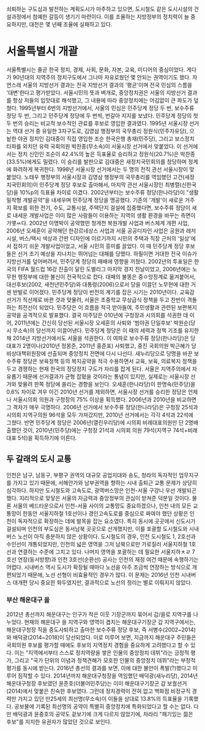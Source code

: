 쇠퇴하는 구도심과 발전하는 계획도시가 마주하고 있으면, 도시철도 같은 도시시설의 건설과정에서 첨예한 갈등이 생기기 마련이다. 이를 조율하는 지방정부의 정치력이 늘 중요하지만, 대전은 몇 년째 조율에 실패하고 있다. 


# 서울특별시 개괄
서울특별시는 줄곧 한국 정치, 경제, 사회, 문화, 자본, 교육, 미디어의 중심이었다. 게다가 90년대의 지역주의 정치구도에서 그나마 자유로웠던 몇 안되는 권역이기도 했다. 자연스레 서울의 지방선거 결과는 전국 지방선거 결과의 '평균'이며 전국 민심의 스름을 '대변'한다고 평가받았다. 서울시민의 뜻과 벼개로, 중앙정치권은 서울의 지방선거 결과를 항상 저들의 입맛대로 해석했고, 그 내용에 따라 중앙정치에는 어김없이 큰 파도가 덮쳤다. 
1995년부터 6번의 지방선거에서, 서울의 민심은 민주당계 정당 두 번, 보수주류 정당 두 번, 그리고 민주당계 정당에 두 번씩, 번갈아 지지를 보냈다. 
민주당계 정당의 첫 두 번의 승리는 비교적 보수적인 관료를 후보로 영입한 결과였다. 1995년 서울시장 선거는 역대 선거 중 유일한 3자구도로, 김영삼 행정부의 국무총리 정원식(민주자유당), 으뇥한 야권 정치인 김대중이 직접 영입한 조순 한국은행 총재(민주당), 그리고 보스정치 타파를 외치던 유력 국회의원 박찬종(무소속)이 서울시장 선거에서 맞붙었다. 이 선거에서는 정치 신인인 조순이 42.4%의 높은 득표율로 승리하고 정원식(20.7%)은 박찬종(33.5%)에게도 밀렸다. 이 승리를 발판으로 김대중은 새정치국민회의를 창당하며 정계에 화려하게 복귀한다. 
1998년 서울시장 선거에서는 두 명의 전직 관선 서울시장이 맞붙었다. 노태우 행정부의 서울시장과 김영삼 행정부의 국무총리를 역임했던 고건(새정치국민회의)이 민주당계 정당 후보로 출마해서, 마지막 관선 서울시장인 최병렬(신한국당)을 10%p의 득표율 차이로 이겼다. 
2002년부터는 보수주류 정당(한나라당)이 "생활밀착형 개발공약"을 내세우며 민주당계 정당을 맹공했다. 기존의 '개발'이 새로운 거주지 확보를 위한 전기, 수도, 교통시설, 주택단지 걸설에 집중했다면, 보수주류 정당이 새로 내세운 개발사업은 이미 많은 사람들이 이용하는 지역의 생활 환경을 바꾸는 측면이 가앻ㅆ다. 2002년 이명박이 공약했떤 청게천 복원개발 사업과 버스체계 개편 사업, 2006년 오세훈이 공약해던 한강르네상스 사업과 서울 공공디자인 사업은 공원과 레저시설, 버스/택시 색상과 간판 디자인에 이르기까지 시민의 주택과 직장 근처의 '일상'에서 접하기 쉬운 개발사업이었고, 서울 시민의 흥미를 끌었다. 
이 때 민주당계 정당 후보들은 선거 초기 예상을 지나치는 뛰어넘는 대패를 당했다. 하필이면 거대한 전국 이슈가 지방선거를 덮어버려서, 민주당계 정당의 패배에 영향을 끼쳤다. 2002년의 투표일은 한국의 FIFA 월드컵 16강 진출이 달린 도별리그 마지막 경지 전날이었고, 2006년에는 노무현 행정부에 대한 불신이 전국적으로 컸다. 대패의 불똥은 중ㅇ앙정계로 옮겨붙어서, 대선후보(2002, 새천년민주당)와 대통령(2006)으로서 당을 이끌던 노무현에 대한 거센 반발로 이어졌다. 
민주당계 정당이 반전의 계기를 잡은 시기는 2010년이다. 교육감 선거가 직선제로 바뀐 것과 맞물려, 서울은 초중학교 무상급식 정책을 두고 찬반이 격돌하는 최전선이 되었다. 민주당은 이 흐름을 적극 받아들여, 주민생활과 관련된 보편복지 공약을 공격적으로 발표했다. 결국 미주당은 010년에 구청장과 시의회를 석권한 데 이어, 2011년에는 간신히 당선된 서울시장 오세훈의 사퇴와 '범야권 단일후보' 박원순(당시 무소속)의 당선까지 이끌어낸다. 민주당계 정당은 이 때의 세력과 정책 기조를 유지한 채 2014년 지방선거에서도 서울을 석권한다. 
이 여파로 보수주류 정당(한나라당)은 당대표가 2명이나(2010년 정몽준, 2011년 홍준표) 사퇴했고, 중진 국회의원 박근혜가 당 비상대책위원장에 선출되며 중앙정치 전면에 다시 나선다. 새누리당으로 당명을 바꾼 보수주류 정당은 보육정책 등의 복지공약을 적극 수용하면서 교육, 보육, 의료복지 정책을 두고 경쟁하는 현재 한국의 정당정치 구도가 자리를 잡게 된다. 
서울은 지역주의에서 자유롭기 때문에 선거결과가 균형 잡혔을 것이라는 통념이 있지만, 실제로는 서울시장 선거와 맞물려 한쪽 정당에 쏠리는 경향을 보인다. 오세훈(한나라당)이 한명숙(민주당)을 0.6% 차이로 겨우 이긴 2010년 선거를 제외하면, 서울시장 선거를 승리한 정당은 언제나 서울시의회 의원과 구청장의 75% 이상을 획득했다. 2006년과 2010년을 비교하면 그 격차가 매우 극명하다. 2006년 선거에서 보수주류 정당(한나라당)은 구청장 25석과 시의회 지역구의원 96석을 모두 가져갔지만, 2010년 선거에서는 각각 4석과 22석에 그쳤다. 반면 민주당계 정당은 2006년(열린우리당)에 시의회 비례대표의원만 단 2명배출했던 것이, 2010년(민주당)에는 구청장 21석과 시의회 의원 79석(지역구 74석+비례대표 5석)을 획득하기에 이른다. 



## 두 갈래의 도시 교통
인천은 남구, 남동구, 부평구 권역의 대규모 공업지대와 송도, 청라의 독자적인 업무지구를 가지고 있기 때문에, 서해안가와 남부권역을 향하는 시내 출퇴근 교통 문제가 상당히 심각하다. 하지만 도시철도와 고속도로, 광역버스망은 인천-서울 구강니 우선 개발되곤 했다. 지리적으로 맞닿은 서울의 자금력과 중앙정부의 관심이 받쳐준 덕분일 것이다. 물론 서울의 베드타운으로서 인천-서울 사이의 교통망도 중요하겠으나, 인천 내의 모든 교통망이 한동안 서울지하철 1호선이나 경인고속도로를 중심으로 짜여야 했던 상황은 인천이 독자적으로 확장하는 데에 발목을 잡는 요소였다. 
특히 동시에 곳곳에서 신도시가 걸설되며 인천의 부도심은 동서남북 곳곳으로 산개했지만, 이를 포괄할 도시철도와 시내버스 노선이 아직 충분하지 않은 상황이다. 도시철도의 경우, 인천 도시철도 1, 2호선과 수인선이 개통되었지만, 인천의 넓은 영역을 그저 남북으로만 가로질러 서울지하철 1호선과 연결하는 수준에 그치고 있다. 나머지 영역을 포괄하는 데 필요한 서울지하ㅊㄹ 7호선 연장(동서방향)과 인천 3호선(순환선) 공사는 인천의 재정 여건 때문에 속행하기는 어렵다. 시내버스 역시 도시가 확장될 때마다 노선을 아주 조금씩 연장하는 방식으로 개편되었기 때문에, 노선 선형이 비효율적인 경우가 많다. 이 문제는 2016년 인천 시내버스 대개편 당시 중요한 화두였지만, 결과적으로 노선의 정리는 별로 이뤄지지 않았다. 





### 부산 해운대구 을
2012년 총선까지 해운대구는 인구가 적은 이웃 기장군까지 묶어서 갑/을로 지역구를 나누었다. 현재의 해운대구 을 지역구와 영역이 겹치는 해운대구기장군 갑 지역구에서는, 해운대구청장 직을 중도사퇴하고 출마한 보수주류 정당 후보, 즉 서병수(2002~2014)와 배덕광(2014~2018)이 당선되었다. 
이로 미루어 보면, 지금까지 해운대구 주민들은 국회의원 후보를 평가할 때에도 후보의 지역정치 경험을 중요하게 고려했다고 할 수 있다. 이는 "지역에서부터 스스로 정치역량을 쌓은 인물의 중앙정치 데뷔"라는 긍정적 평가, 그리고 "국가 단위의 이념과 정책견해가 모호한 인물의 중앙정치 데뷔"라는 부정적 평가를 동시에 받는다. 
2016년 총선의 결과를 보면, 이에 대한 불만이 폭발(?)했다고 미루어 짐작할 수 있다. 2014년까지 해운대구청장을 역임했던 배덕광(새누리당), 2014년 해운대구청장 후보였던 윤준호(더불어민주당)는 이미 해운대구기장군 갑 보궐선거(2014)에서 맞붙은 친숙한 후보였다. 그런데 정치경력이 전혀 없고 백화점 비정규직 경력만 가지고 있던 만25세의 최선명(무소속)이 이들을 상대로 13.8%의 득표율을 기록했다. 공보물에 기록된 최선명의 공약이 특별히 중앙정치에 특화되었다고 할 수는 없다. 다만 배덕광과 윤중호의 공약도 겉보기에 크게 다르지 않았기에, 차라리 "패기있는 젊은 후보"를 지지한 유권자가 많았던 것으로 보인다. 